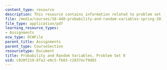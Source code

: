```yaml
---
content_type: resource
description: This resource contains information related to problem set 8.
file: /media/courses/18-440-probability-and-random-variables-spring-2014/c820f2196fa2e0c5fb83c2837ecf9d03_MIT18_440S14_ProblemSet8.pdf
file_type: application/pdf
learning_resource_types:
- Assignments
ocw_type: OCWFile
parent_title: Assignments
parent_type: CourseSection
resourcetype: Document
title: Probability and Random Variables, Problem Set 8
uid: c820f219-6fa2-e0c5-fb83-c2837ecf9d03
---
```

